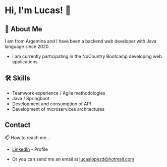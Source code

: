 
# Hi, I'm Lucas! 👋
## 🚀 About Me
I am from Argentina and I have been a backend web developer with Java language since 2020.

- I am currently participating in the NoCountry Bootcamp developing web applications.


## 🛠 Skills

 - Teamwork experience / Agile methodologies
 - Java / Springboot
 - Development and consumption of API
 - Development of microservices architectures
  


## Contact

📫 How to reach me...

  - [LinkedIn](https://www.linkedin.com/in/lucas-l%C3%B3pez-delgado/) - Profile
  
  - Or you can send me an email at lucaslopezd@hotmail.com



